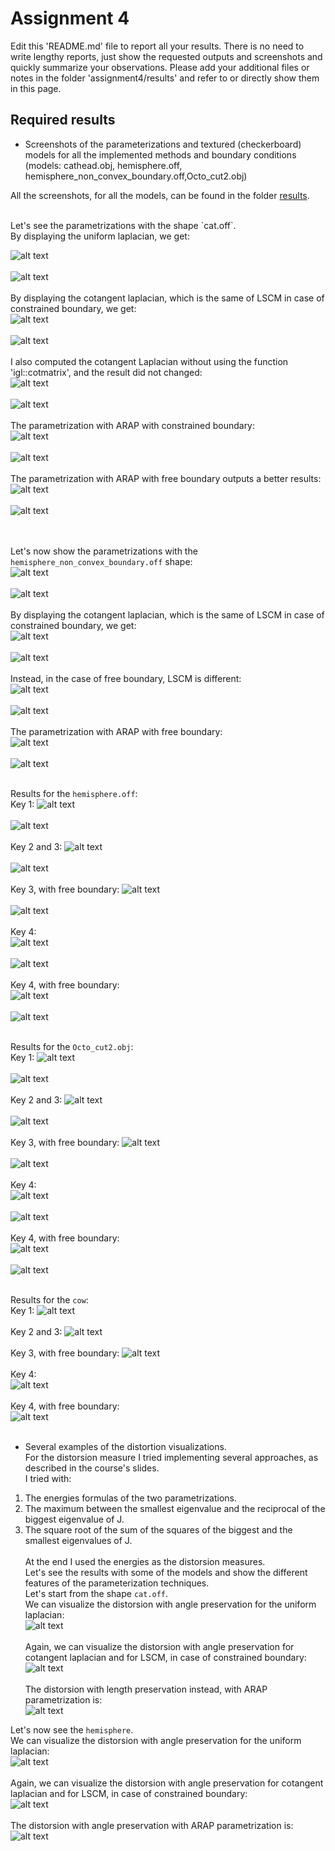 # Assignment 4

Edit this 'README.md' file to report all your results. There is no need to write lengthy reports, just show the requested outputs and screenshots and quickly summarize your observations. Please add your additional files or notes in the folder 'assignment4/results' and refer to or directly show them in this page.


## Required results

* Screenshots of the parameterizations and textured (checkerboard) models for all the implemented methods and boundary conditions (models: cathead.obj, hemisphere.off, hemisphere_non_convex_boundary.off,Octo_cut2.obj)

All the screenshots, for all the models, can be found in the folder [results](https://github.com/eth-igl/gp20-alessiapacca/blob/master/assignment4/results).
<br>

<br>
Let's see the parametrizations with the shape `cat.off`.<br>
By displaying the uniform laplacian, we get:

![alt text](https://github.com/eth-igl/gp20-alessiapacca/blob/master/assignment4/results/cat1.png) <br><br>
![alt text](https://github.com/eth-igl/gp20-alessiapacca/blob/master/assignment4/results/cat1_par.png) <br><br>
By displaying the cotangent laplacian, which is the same of LSCM in case of constrained boundary, we get:<br>
![alt text](https://github.com/eth-igl/gp20-alessiapacca/blob/master/assignment4/results/cat2_3.png) <br><br>
![alt text](https://github.com/eth-igl/gp20-alessiapacca/blob/master/assignment4/results/cat2_par.png) <br><br>
I also computed the cotangent Laplacian without using the function 'igl::cotmatrix', and the result did not changed: <br>
![alt text](https://github.com/eth-igl/gp20-alessiapacca/blob/master/assignment4/results/cat2_3_cotlap.png) <br><br>
![alt text](https://github.com/eth-igl/gp20-alessiapacca/blob/master/assignment4/results/cat_3_cotlap_par.png) <br><br>
The parametrization with ARAP with constrained boundary: <br>
![alt text](https://github.com/eth-igl/gp20-alessiapacca/blob/master/assignment4/results/cat4.png) <br><br>
![alt text](https://github.com/eth-igl/gp20-alessiapacca/blob/master/assignment4/results/cat4_par.png) <br><br>
The parametrization with ARAP with free boundary outputs a better results: <br>
![alt text](https://github.com/eth-igl/gp20-alessiapacca/blob/master/assignment4/results/cat4_freeboundary%20.png) <br><br>
![alt text](https://github.com/eth-igl/gp20-alessiapacca/blob/master/assignment4/results/cat4_free_par.png) <br><br>
<br>

Let's now show the parametrizations with the `hemisphere_non_convex_boundary.off` shape: <br>
![alt text](https://github.com/eth-igl/gp20-alessiapacca/blob/master/assignment4/results/hem1.png) <br><br>
![alt text](https://github.com/eth-igl/gp20-alessiapacca/blob/master/assignment4/results/hem1_par.png) <br><br>
By displaying the cotangent laplacian, which is the same of LSCM in case of constrained boundary, we get:<br>
![alt text](https://github.com/eth-igl/gp20-alessiapacca/blob/master/assignment4/results/hem2_3.png) <br><br>
![alt text](https://github.com/eth-igl/gp20-alessiapacca/blob/master/assignment4/results/hem2_3_par.png) <br><br>
Instead, in the case of free boundary, LSCM is different: <br>
![alt text](https://github.com/eth-igl/gp20-alessiapacca/blob/master/assignment4/results/hem3_freebound.png) <br><br>
![alt text](https://github.com/eth-igl/gp20-alessiapacca/blob/master/assignment4/results/hem3_free_par.png) <br><br>
The parametrization with ARAP with free boundary: <br>
![alt text](https://github.com/eth-igl/gp20-alessiapacca/blob/master/assignment4/results/hem4_freebound.png) <br><br>
![alt text](https://github.com/eth-igl/gp20-alessiapacca/blob/master/assignment4/results/hem4_free_par.png) <br><br>

Results for the `hemisphere.off`:<br>
Key 1:
![alt text](https://github.com/eth-igl/gp20-alessiapacca/blob/master/assignment4/results/hem_nonconvex_1.png) <br><br>
![alt text](https://github.com/eth-igl/gp20-alessiapacca/blob/master/assignment4/results/hem_nonconvex_1_par.png) <br><br>
Key 2 and 3:
![alt text](https://github.com/eth-igl/gp20-alessiapacca/blob/master/assignment4/results/hem_nonconvex_2.png) <br><br>
![alt text](https://github.com/eth-igl/gp20-alessiapacca/blob/master/assignment4/results/hem_nonconvex_2_par.png) <br><br>
Key 3, with free boundary: 
![alt text](https://github.com/eth-igl/gp20-alessiapacca/blob/master/assignment4/results/hem_nonconvex_3_freebound.png) <br><br>
![alt text](https://github.com/eth-igl/gp20-alessiapacca/blob/master/assignment4/results/hem_nonconvex_3_freebound_par.png) <br><br>
Key 4: <br>
![alt text](https://github.com/eth-igl/gp20-alessiapacca/blob/master/assignment4/results/hem_nonconvex_4.png) <br><br>
![alt text](https://github.com/eth-igl/gp20-alessiapacca/blob/master/assignment4/results/hem_nonconvex_4_par.png) <br><br>
Key 4, with free boundary: <br>
![alt text](https://github.com/eth-igl/gp20-alessiapacca/blob/master/assignment4/results/hem_nonconvex_4_freebound.png) <br><br>
![alt text](https://github.com/eth-igl/gp20-alessiapacca/blob/master/assignment4/results/hem_nonconvex_4_freebound_par.png) <br><br>


Results for the `Octo_cut2.obj`:<br>
Key 1:
![alt text](https://github.com/eth-igl/gp20-alessiapacca/blob/master/assignment4/results/octo_1.png) <br><br>
![alt text](https://github.com/eth-igl/gp20-alessiapacca/blob/master/assignment4/results/octo_1_par.png) <br><br>
Key 2 and 3:
![alt text](https://github.com/eth-igl/gp20-alessiapacca/blob/master/assignment4/results/octo_2_3.png) <br><br>
![alt text](https://github.com/eth-igl/gp20-alessiapacca/blob/master/assignment4/results/octo_2_par.png) <br><br>
Key 3, with free boundary: 
![alt text](https://github.com/eth-igl/gp20-alessiapacca/blob/master/assignment4/results/octo_3_freebound.png) <br><br>
![alt text](https://github.com/eth-igl/gp20-alessiapacca/blob/master/assignment4/results/octo_3_freebound_par.png) <br><br>
Key 4: <br>
![alt text](https://github.com/eth-igl/gp20-alessiapacca/blob/master/assignment4/results/octo_4.png) <br><br>
![alt text](https://github.com/eth-igl/gp20-alessiapacca/blob/master/assignment4/results/octo_4_par.png) <br><br>
Key 4, with free boundary: <br>
![alt text](https://github.com/eth-igl/gp20-alessiapacca/blob/master/assignment4/results/octo_4_freebound.png) <br><br>
![alt text](https://github.com/eth-igl/gp20-alessiapacca/blob/master/assignment4/results/octo_4_freebound_par.jpg) <br><br>




Results for the `cow`:<br>
Key 1:
![alt text](https://github.com/eth-igl/gp20-alessiapacca/blob/master/assignment4/results/cow_1.png) <br><br>
Key 2 and 3:
![alt text](https://github.com/eth-igl/gp20-alessiapacca/blob/master/assignment4/results/cow_2_3.png) <br><br>
Key 3, with free boundary: 
![alt text](https://github.com/eth-igl/gp20-alessiapacca/blob/master/assignment4/results/cow_3_freebound.png) <br><br>
Key 4: <br>
![alt text](https://github.com/eth-igl/gp20-alessiapacca/blob/master/assignment4/results/cow_4.png) <br><br>
Key 4, with free boundary: <br>
![alt text](https://github.com/eth-igl/gp20-alessiapacca/blob/master/assignment4/results/cow_4_freebound.png) <br><br>


* Several examples of the distortion visualizations.<br>
For the distorsion measure I tried implementing several approaches, as described in the course's slides.<br>
I tried with: <br> 
1. The energies formulas of the two parametrizations. <br>
2. The maximum between the smallest eigenvalue and the reciprocal of the biggest eigenvalue of J. <br>
3. The square root of the sum of the squares of the biggest and the smallest eigenvalues of J. <br><br>
At the end I used the energies as the distorsion measures.<br>
Let's see the results with some of the models and show the different features of the parameterization techniques. <br>
Let's start from the shape `cat.off`.<br>
We can visualize the distorsion with angle preservation for the uniform laplacian: <br>
![alt text](https://github.com/eth-igl/gp20-alessiapacca/blob/master/assignment4/results/cat1_distA.png) <br><br>
Again, we can visualize the distorsion with angle preservation for cotangent laplacian and for LSCM, in case of constrained boundary: <br>
![alt text](https://github.com/eth-igl/gp20-alessiapacca/blob/master/assignment4/results/cat2_3_distA.png) <br><br>
The distorsion with length preservation instead, with ARAP parametrization is: <br>
![alt text](https://github.com/eth-igl/gp20-alessiapacca/blob/master/assignment4/results/cat4_freebound_distL.png)

Let's now see the `hemisphere`.<br>
We can visualize the distorsion with angle preservation for the uniform laplacian: <br>
![alt text](https://github.com/eth-igl/gp20-alessiapacca/blob/master/assignment4/results/hem_1_distA.png) <br><br>
Again, we can visualize the distorsion with angle preservation for cotangent laplacian and for LSCM, in case of constrained boundary: <br>
![alt text](https://github.com/eth-igl/gp20-alessiapacca/blob/master/assignment4/results/hem_2_distA.png) <br><br>
The distorsion with angle preservation with ARAP parametrization is: <br>
![alt text](https://github.com/eth-igl/gp20-alessiapacca/blob/master/assignment4/results/hem_4_freebound_distA.png)


